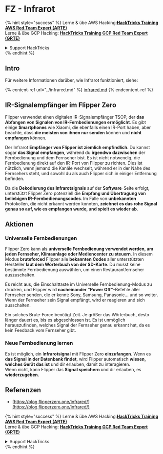 # FZ - Infrarot

{% hint style="success" %}
Lerne & übe AWS Hacking:<img src="/.gitbook/assets/arte.png" alt="" data-size="line">[**HackTricks Training AWS Red Team Expert (ARTE)**](https://training.hacktricks.xyz/courses/arte)<img src="/.gitbook/assets/arte.png" alt="" data-size="line">\
Lerne & übe GCP Hacking: <img src="/.gitbook/assets/grte.png" alt="" data-size="line">[**HackTricks Training GCP Red Team Expert (GRTE)**<img src="/.gitbook/assets/grte.png" alt="" data-size="line">](https://training.hacktricks.xyz/courses/grte)

<details>

<summary>Support HackTricks</summary>

* Überprüfe die [**Abonnementpläne**](https://github.com/sponsors/carlospolop)!
* **Tritt der** 💬 [**Discord-Gruppe**](https://discord.gg/hRep4RUj7f) oder der [**Telegram-Gruppe**](https://t.me/peass) bei oder **folge** uns auf **Twitter** 🐦 [**@hacktricks\_live**](https://twitter.com/hacktricks\_live)**.**
* **Teile Hacking-Tricks, indem du PRs zu den** [**HackTricks**](https://github.com/carlospolop/hacktricks) und [**HackTricks Cloud**](https://github.com/carlospolop/hacktricks-cloud) GitHub-Repos einreichst.

</details>
{% endhint %}

## Intro <a href="#ir-signal-receiver-in-flipper-zero" id="ir-signal-receiver-in-flipper-zero"></a>

Für weitere Informationen darüber, wie Infrarot funktioniert, siehe:

{% content-ref url="../infrared.md" %}
[infrared.md](../infrared.md)
{% endcontent-ref %}

## IR-Signalempfänger im Flipper Zero <a href="#ir-signal-receiver-in-flipper-zero" id="ir-signal-receiver-in-flipper-zero"></a>

Flipper verwendet einen digitalen IR-Signalempfänger TSOP, der **das Abfangen von Signalen von IR-Fernbedienungen ermöglicht**. Es gibt einige **Smartphones** wie Xiaomi, die ebenfalls einen IR-Port haben, aber beachte, dass **die meisten von ihnen nur senden** können und **nicht empfangen** können.

Der Infrarot **Empfänger von Flipper ist ziemlich empfindlich**. Du kannst sogar **das Signal empfangen**, während du **irgendwo dazwischen** der Fernbedienung und dem Fernseher bist. Es ist nicht notwendig, die Fernbedienung direkt auf den IR-Port von Flipper zu richten. Dies ist nützlich, wenn jemand die Kanäle wechselt, während er in der Nähe des Fernsehers steht, und sowohl du als auch Flipper sich in einiger Entfernung befinden.

Da die **Dekodierung des Infrarotsignals** auf der **Software**-Seite erfolgt, unterstützt Flipper Zero potenziell die **Empfang und Übertragung von beliebigen IR-Fernbedienungscodes**. Im Falle von **unbekannten** Protokollen, die nicht erkannt werden konnten, **zeichnet es das rohe Signal genau so auf, wie es empfangen wurde, und spielt es wieder ab**.

## Aktionen

### Universelle Fernbedienungen

Flipper Zero kann als **universelle Fernbedienung verwendet werden, um jeden Fernseher, Klimaanlage oder Mediencenter zu steuern**. In diesem Modus **bruteforced** Flipper alle **bekannten Codes** aller unterstützten Hersteller **laut dem Wörterbuch von der SD-Karte**. Du musst keine bestimmte Fernbedienung auswählen, um einen Restaurantfernseher auszuschalten.

Es reicht aus, die Einschalttaste im Universelle Fernbedienung-Modus zu drücken, und Flipper wird **nacheinander "Power Off"**-Befehle aller Fernseher senden, die er kennt: Sony, Samsung, Panasonic... und so weiter. Wenn der Fernseher sein Signal empfängt, wird er reagieren und sich ausschalten.

Ein solches Brute-Force benötigt Zeit. Je größer das Wörterbuch, desto länger dauert es, bis es abgeschlossen ist. Es ist unmöglich herauszufinden, welches Signal der Fernseher genau erkannt hat, da es kein Feedback vom Fernseher gibt.

### Neue Fernbedienung lernen

Es ist möglich, ein **Infrarotsignal** mit Flipper Zero **einzufangen**. Wenn es **das Signal in der Datenbank findet**, wird Flipper automatisch **wissen, welches Gerät das ist** und dir erlauben, damit zu interagieren.\
Wenn nicht, kann Flipper das **Signal speichern** und dir erlauben, es **wiederzugeben**.

## Referenzen

* [https://blog.flipperzero.one/infrared/](https://blog.flipperzero.one/infrared/)

{% hint style="success" %}
Lerne & übe AWS Hacking:<img src="/.gitbook/assets/arte.png" alt="" data-size="line">[**HackTricks Training AWS Red Team Expert (ARTE)**](https://training.hacktricks.xyz/courses/arte)<img src="/.gitbook/assets/arte.png" alt="" data-size="line">\
Lerne & übe GCP Hacking: <img src="/.gitbook/assets/grte.png" alt="" data-size="line">[**HackTricks Training GCP Red Team Expert (GRTE)**<img src="/.gitbook/assets/grte.png" alt="" data-size="line">](https://training.hacktricks.xyz/courses/grte)

<details>

<summary>Support HackTricks</summary>

* Überprüfe die [**Abonnementpläne**](https://github.com/sponsors/carlospolop)!
* **Tritt der** 💬 [**Discord-Gruppe**](https://discord.gg/hRep4RUj7f) oder der [**Telegram-Gruppe**](https://t.me/peass) bei oder **folge** uns auf **Twitter** 🐦 [**@hacktricks\_live**](https://twitter.com/hacktricks\_live)**.**
* **Teile Hacking-Tricks, indem du PRs zu den** [**HackTricks**](https://github.com/carlospolop/hacktricks) und [**HackTricks Cloud**](https://github.com/carlospolop/hacktricks-cloud) GitHub-Repos einreichst.

</details>
{% endhint %}
